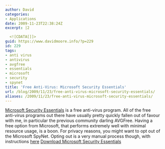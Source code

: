 ```yaml
---
author: David
categories:
- Applications
date: 2009-11-23T22:38:24Z
excerpt: |2

  <![CDATA[]]>
guid: https://www.davidmoore.info/?p=229
id: 229
tags:
- anti virus
- antivirus
- avgfree
- essentials
- microsoft
- security
- spynet
title: 'Free Anti-Virus: Microsoft Security Essentials'
url: /blog/2009/11/23/free-anti-virus-microsoft-security-essentials/
aliases: /2009/11/23/free-anti-virus-microsoft-security-essentials/
---
```


<a href="http://en.wikipedia.org/wiki/Microsoft\_Security\_Essentials">Microsoft Security Essentials</a> is a free anti-virus program. All of the free anti-virus programs out there have usually pretty quickly fallen out of favour with me, in particular the previous community darling AVGFree. Having a free option from Microsoft, that performs extremely well with minimal resource usage, is a boon. For privacy reasons, you might want to opt out of the Microsoft SpyNet. Opting out is a very manual process though, with instructions <a title="How to block Microsoft SpyNet" href="http://www.malwarehelp.org/how-to-block-microsoft-spynet-2009.html">here</a> <a href="http://www.microsoft.com/Security_Essentials/">Download Microsoft Security Essentials </a>